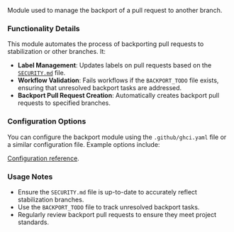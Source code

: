 Module used to manage the backport of a pull request to another branch.

### Functionality Details

This module automates the process of backporting pull requests to stabilization or other branches. It:

- **Label Management**: Updates labels on pull requests based on the [`SECURITY.md`](https://github.com/camptocamp/c2cciutils/wiki/SECURITY.md) file.
- **Workflow Validation**: Fails workflows if the `BACKPORT_TODO` file exists, ensuring that unresolved backport tasks are addressed.
- **Backport Pull Request Creation**: Automatically creates backport pull requests to specified branches.

### Configuration Options

You can configure the backport module using the `.github/ghci.yaml` file or a similar configuration file. Example options include:

[Configuration reference](https://github.com/camptocamp/github-app-geo-project/blob/master/BACKPORT-CONFIG.md).

### Usage Notes

- Ensure the `SECURITY.md` file is up-to-date to accurately reflect stabilization branches.
- Use the `BACKPORT_TODO` file to track unresolved backport tasks.
- Regularly review backport pull requests to ensure they meet project standards.
